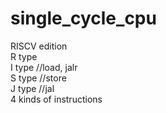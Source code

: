 # single_cycle_cpu
RISCV edition           
R type               
I type //load, jalr              
S type //store            
J type //jal              
4 kinds of instructions

